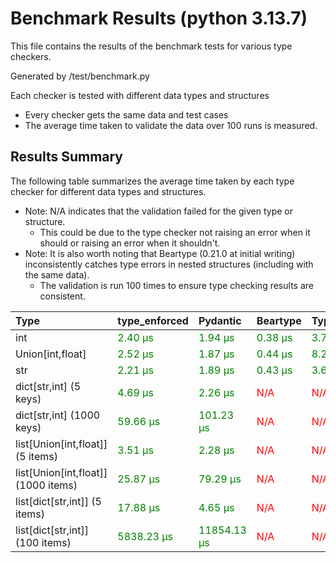 # Benchmark Results (python 3.13.7)

This file contains the results of the benchmark tests for various type checkers.

Generated by /test/benchmark.py

Each checker is tested with different data types and structures
- Every checker gets the same data and test cases
- The average time taken to validate the data over 100 runs is measured.

## Results Summary
The following table summarizes the average time taken by each type checker for different data types and structures.

- Note: N/A indicates that the validation failed for the given type or structure.
    - This could be due to the type checker not raising an error when it should or raising an error when it shouldn't.
- Note: It is also worth noting that Beartype (0.21.0 at initial writing) inconsistently catches type errors in nested structures (including with the same data).
    - The validation is run 100 times to ensure type checking results are consistent.

| Type                        | type_enforced  | Pydantic       | Beartype       | Typeguard     |
|:-----------------------------|:----------------|:----------------|:----------------|:----------------|
| int                            | <span style='color: green;'>2.40 µs</span> | <span style='color: green;'>1.94 µs</span> | <span style='color: green;'>0.38 µs</span> | <span style='color: green;'>3.75 µs</span> |
| Union[int,float]               | <span style='color: green;'>2.52 µs</span> | <span style='color: green;'>1.87 µs</span> | <span style='color: green;'>0.44 µs</span> | <span style='color: green;'>8.27 µs</span> |
| str                            | <span style='color: green;'>2.21 µs</span> | <span style='color: green;'>1.89 µs</span> | <span style='color: green;'>0.43 µs</span> | <span style='color: green;'>3.62 µs</span> |
| dict[str,int] (5 keys)         | <span style='color: green;'>4.69 µs</span> | <span style='color: green;'>2.26 µs</span> | <span style='color: red;'>N/A</span> | <span style='color: red;'>N/A</span> |
| dict[str,int] (1000 keys)      | <span style='color: green;'>59.66 µs</span> | <span style='color: green;'>101.23 µs</span> | <span style='color: red;'>N/A</span> | <span style='color: red;'>N/A</span> |
| list[Union[int,float]] (5 items) | <span style='color: green;'>3.51 µs</span> | <span style='color: green;'>2.28 µs</span> | <span style='color: red;'>N/A</span> | <span style='color: red;'>N/A</span> |
| list[Union[int,float]] (1000 items) | <span style='color: green;'>25.87 µs</span> | <span style='color: green;'>79.29 µs</span> | <span style='color: red;'>N/A</span> | <span style='color: red;'>N/A</span> |
| list[dict[str,int]] (5 items)  | <span style='color: green;'>17.88 µs</span> | <span style='color: green;'>4.65 µs</span> | <span style='color: red;'>N/A</span> | <span style='color: red;'>N/A</span> |
| list[dict[str,int]] (100 items) | <span style='color: green;'>5838.23 µs</span> | <span style='color: green;'>11854.13 µs</span> | <span style='color: red;'>N/A</span> | <span style='color: red;'>N/A</span> |
